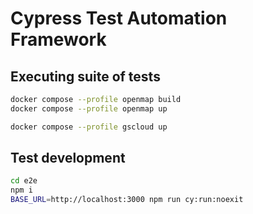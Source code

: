 # Cypress Test Automation Framework

## Executing suite of tests

```sh
docker compose --profile openmap build
docker compose --profile openmap up

docker compose --profile gscloud up
```

## Test development

```sh
cd e2e
npm i
BASE_URL=http://localhost:3000 npm run cy:run:noexit
```
